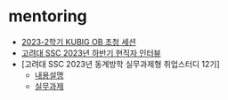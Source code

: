 # mentoring

- [2023-2학기 KUBIG OB 초청 세션](https://www.instagram.com/p/Cy-z_TdPiST/?utm_source=ig_web_copy_link&igsh=MzRlODBiNWFlZA==)
- [고려대 SSC 2023년 하반기 현직자 인터뷰](https://www.koreapas.com/bbs/view.php?back=1&id=jobs&no=446838&moved=1)
- [고려대 SSC 2023년 동계방학 실무과제형 취업스터디 12기]
    - [내용설명](https://www.koreapas.com/m/view.php?id=jobs&no=449113)
    - [실무과제](https://github.com/hyeon95y/ssc_mentoring_2024_01)
